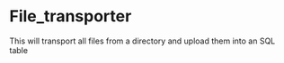 # File_transporter
This will transport all files from a directory and upload them into an SQL table
